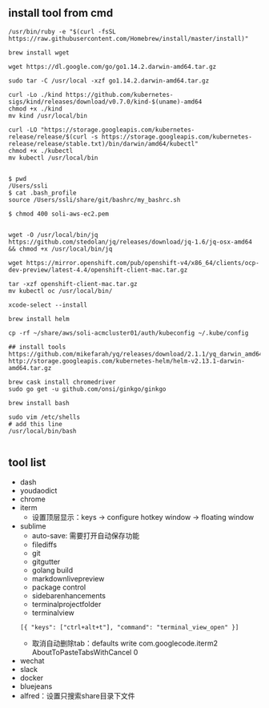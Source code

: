 ## install tool from cmd

```
/usr/bin/ruby -e "$(curl -fsSL https://raw.githubusercontent.com/Homebrew/install/master/install)"

brew install wget

wget https://dl.google.com/go/go1.14.2.darwin-amd64.tar.gz

sudo tar -C /usr/local -xzf go1.14.2.darwin-amd64.tar.gz

curl -Lo ./kind https://github.com/kubernetes-sigs/kind/releases/download/v0.7.0/kind-$(uname)-amd64
chmod +x ./kind
mv kind /usr/local/bin

curl -LO "https://storage.googleapis.com/kubernetes-release/release/$(curl -s https://storage.googleapis.com/kubernetes-release/release/stable.txt)/bin/darwin/amd64/kubectl"
chmod +x ./kubectl
mv kubectl /usr/local/bin


$ pwd
/Users/ssli
$ cat .bash_profile
source /Users/ssli/share/git/bashrc/my_bashrc.sh

$ chmod 400 soli-aws-ec2.pem


wget -O /usr/local/bin/jq https://github.com/stedolan/jq/releases/download/jq-1.6/jq-osx-amd64 && chmod +x /usr/local/bin/jq

wget https://mirror.openshift.com/pub/openshift-v4/x86_64/clients/ocp-dev-preview/latest-4.4/openshift-client-mac.tar.gz

tar -xzf openshift-client-mac.tar.gz
mv kubectl oc /usr/local/bin/

xcode-select --install

brew install helm

cp -rf ~/share/aws/soli-acmcluster01/auth/kubeconfig ~/.kube/config

## install tools
https://github.com/mikefarah/yq/releases/download/2.1.1/yq_darwin_amd64
http://storage.googleapis.com/kubernetes-helm/helm-v2.13.1-darwin-amd64.tar.gz

brew cask install chromedriver
sudo go get -u github.com/onsi/ginkgo/ginkgo

brew install bash

sudo vim /etc/shells
# add this line
/usr/local/bin/bash


```

## tool list

- dash
- youdaodict
- chrome
- iterm
	- 设置顶层显示：keys -> configure hotkey window -> floating window
- sublime
	- auto-save: 需要打开自动保存功能
	- filediffs
	- git
	- gitgutter
	- golang build
	- markdownlivepreview
	- package control
	- sidebarenhancements
	- terminalprojectfolder
	- terminalview
	```
	[{ "keys": ["ctrl+alt+t"], "command": "terminal_view_open" }]
	```
	- 取消自动删除tab：defaults write com.googlecode.iterm2 AboutToPasteTabsWithCancel 0
- wechat
- slack
- docker
- bluejeans
- alfred：设置只搜索share目录下文件
